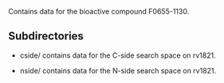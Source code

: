 Contains data for the bioactive compound F0655-1130.

## Subdirectories

- cside/ contains data for the C-side search space on rv1821.

- nside/ contains data for the N-side search space on rv1821.

